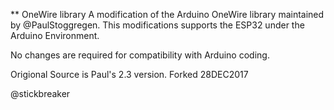 ** OneWire library
  A modification of the Arduino OneWire library maintained by @PaulStoggregen.  This modifications supports the ESP32 under the Arduino Environment.
  
  No changes are required for compatibility with Arduino coding.

Origional Source is Paul's 2.3 version.  Forked 28DEC2017

@stickbreaker
